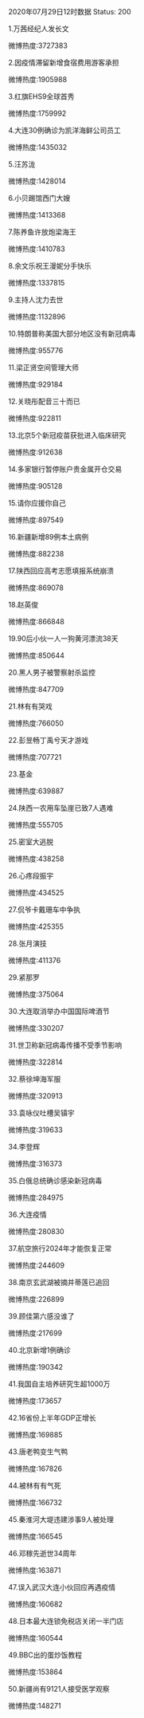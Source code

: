 2020年07月29日12时数据
Status: 200

1.万茜经纪人发长文

微博热度:3727383

2.因疫情滞留新增食宿费用游客承担

微博热度:1905988

3.红旗EHS9全球首秀

微博热度:1759992

4.大连30例确诊为凯洋海鲜公司员工

微博热度:1435032

5.汪苏泷

微博热度:1428014

6.小贝踢馆西门大嫂

微博热度:1413368

7.陈养鱼许放炮梁海王

微博热度:1410783

8.余文乐祝王漫妮分手快乐

微博热度:1337815

9.主持人沈力去世

微博热度:1132896

10.特朗普称美国大部分地区没有新冠病毒

微博热度:955776

11.梁正贤空间管理大师

微博热度:929184

12.关晓彤配音三十而已

微博热度:922811

13.北京5个新冠疫苗获批进入临床研究

微博热度:912638

14.多家银行暂停账户贵金属开仓交易

微博热度:905128

15.请你应援你自己

微博热度:897549

16.新疆新增89例本土病例

微博热度:882238

17.陕西回应高考志愿填报系统崩溃

微博热度:869078

18.赵英俊

微博热度:866848

19.90后小伙一人一狗黄河漂流38天

微博热度:850644

20.黑人男子被警察射杀监控

微博热度:847709

21.林有有哭戏

微博热度:766050

22.彭昱畅丁禹兮天才游戏

微博热度:707721

23.基金

微博热度:639887

24.陕西一农用车坠崖已致7人遇难

微博热度:555705

25.密室大逃脱

微博热度:438258

26.心疼段振宇

微博热度:434525

27.侃爷卡戴珊车中争执

微博热度:425355

28.张月演技

微博热度:411376

29.紧那罗

微博热度:375064

30.大连取消举办中国国际啤酒节

微博热度:330207

31.世卫称新冠病毒传播不受季节影响

微博热度:322814

32.蔡徐坤海军服

微博热度:320913

33.袁咏仪吐槽吴镇宇

微博热度:319633

34.李登辉

微博热度:316373

35.白俄总统确诊感染新冠病毒

微博热度:284975

36.大连疫情

微博热度:280830

37.航空旅行2024年才能恢复正常

微博热度:244609

38.南京玄武湖被摘并蒂莲已追回

微博热度:226899

39.顾佳第六感没谁了

微博热度:217699

40.北京新增1例确诊

微博热度:190342

41.我国自主培养研究生超1000万

微博热度:173657

42.16省份上半年GDP正增长

微博热度:169885

43.唐老鸭变生气鸭

微博热度:167826

44.被林有有气死

微博热度:166732

45.秦淮河大堤违建涉事9人被处理

微博热度:166545

46.邓稼先逝世34周年

微博热度:163871

47.误入武汉大连小伙回应再遇疫情

微博热度:160682

48.日本最大连锁免税店关闭一半门店

微博热度:160544

49.BBC出的蛋炒饭教程

微博热度:153864

50.新疆尚有9121人接受医学观察

微博热度:148271

